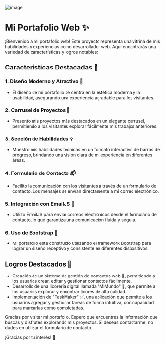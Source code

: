 ![image](https://github.com/francoedson/personal-portfolio/assets/123432025/390254c3-a9a5-4f53-b83c-d997f921dfdd)

# Mi Portafolio Web ✨

¡Bienvenido a mi portafolio web! Este proyecto representa una vitrina de mis habilidades y experiencias como desarrollador web. Aquí encontrarás una variedad de características y logros notables:

## Características Destacadas 🚀

### 1. Diseño Moderno y Atractivo 🎨
- El diseño de mi portafolio se centra en la estética moderna y la usabilidad, asegurando una experiencia agradable para los visitantes.

### 2. Carrusel de Proyectos 🌟
- Presento mis proyectos más destacados en un elegante carrusel, permitiendo a los visitantes explorar fácilmente mis trabajos anteriores.

### 3. Sección de Habilidades 💡
- Muestro mis habilidades técnicas en un formato interactivo de barras de progreso, brindando una visión clara de mi experiencia en diferentes áreas.

### 4. Formulario de Contacto 📬
- Facilito la comunicación con los visitantes a través de un formulario de contacto. Los mensajes se envían directamente a mi correo electrónico.

### 5. Integración con EmailJS 📧
- Utilizo EmailJS para enviar correos electrónicos desde el formulario de contacto, lo que garantiza una comunicación fluida y segura.

### 6. Uso de Bootstrap 📱
- Mi portafolio está construido utilizando el framework Bootstrap para lograr un diseño receptivo y consistente en diferentes dispositivos.

## Logros Destacados 🌟

- Creación de un sistema de gestión de contactos web 📇, permitiendo a los usuarios crear, editar y gestionar contactos fácilmente.
- Desarrollo de una licorería digital llamada "MiMundo" 🍹, que permite a los usuarios explorar y encontrar licores de alta calidad.
- Implementación de "TaskMaker" ✅, una aplicación que permite a los usuarios agregar y gestionar tareas de forma intuitiva, con capacidad para marcarlas como completadas.

Gracias por visitar mi portafolio. Espero que encuentres la información que buscas y disfrutes explorando mis proyectos. Si deseas contactarme, no dudes en utilizar el formulario de contacto.

¡Gracias por tu interés! 👋

